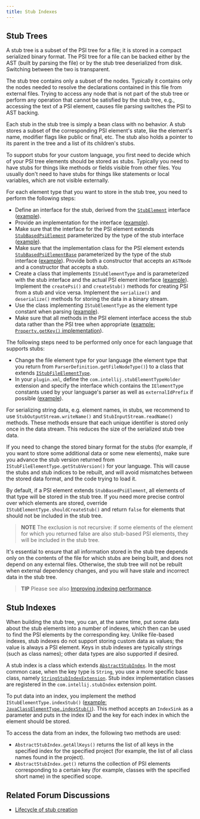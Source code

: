 ```yaml
---
title: Stub Indexes
---
```

<!-- Copyright 2000-2020 JetBrains s.r.o. and other contributors. Use of this source code is governed by the Apache 2.0 license that can be found in the LICENSE file. -->

## Stub Trees

A stub tree is a subset of the PSI tree for a file; it is stored in a compact serialized binary format.
The PSI tree for a file can be backed either by the AST (built by parsing the file) or by the stub tree deserialized from disk.
Switching between the two is transparent.

The stub tree contains only a subset of the nodes.
Typically it contains only the nodes needed to resolve the declarations contained in this file from external files.
Trying to access any node that is not part of the stub tree or perform any operation that cannot be satisfied by the stub tree, e.g., accessing the text of a PSI element, causes file parsing switches the PSI to AST backing.

Each stub in the stub tree is simply a bean class with no behavior.
A stub stores a subset of the corresponding PSI element's state, like the element's name, modifier flags like public or final, etc.
The stub also holds a pointer to its parent in the tree and a list of its children's stubs.

To support stubs for your custom language, you first need to decide which of your PSI tree elements should be stored as stubs.
Typically you need to have stubs for things like methods or fields visible from other files.
You usually don't need to have stubs for things like statements or local variables, which are not visible externally.

For each element type that you want to store in the stub tree, you need to perform the following steps:

* Define an interface for the stub, derived from the [`StubElement`](upsource:///platform/core-api/src/com/intellij/psi/stubs/StubElement.java) interface ([example](upsource:///plugins/properties/properties-psi-api/src/com/intellij/lang/properties/psi/PropertyStub.java)).
* Provide an implementation for the interface ([example](upsource:///plugins/properties/properties-psi-impl/src/com/intellij/lang/properties/psi/impl/PropertyStubImpl.java)).
* Make sure that the interface for the PSI element extends [`StubBasedPsiElement`](upsource:///platform/core-api/src/com/intellij/psi/StubBasedPsiElement.java) parameterized by the type of the stub interface ([example](upsource:///plugins/properties/properties-psi-api/src/com/intellij/lang/properties/psi/Property.java)).
* Make sure that the implementation class for the PSI element extends [`StubBasedPsiElementBase`](upsource:///platform/core-impl/src/com/intellij/extapi/psi/StubBasedPsiElementBase.java) parameterized by the type of the stub interface ([example](upsource:///plugins/properties/properties-psi-impl/src/com/intellij/lang/properties/psi/impl/PropertyImpl.java)).
  Provide both a constructor that accepts an `ASTNode` and a constructor that accepts a stub.
* Create a class that implements `IStubElementType` and is parameterized with the stub interface and the actual PSI element interface ([example](upsource:///plugins/properties/properties-psi-impl/src/com/intellij/lang/properties/parsing/PropertyStubElementType.java)).
  Implement the `createPsi()` and `createStub()` methods for creating PSI from a stub and vice versa.
  Implement the `serialize()` and `deserialize()` methods for storing the data in a binary stream.
* Use the class implementing `IStubElementType` as the element type constant when parsing ([example](upsource:///plugins/properties/properties-psi-impl/src/com/intellij/lang/properties/parsing/PropertiesElementTypes.java)).
* Make sure that all methods in the PSI element interface access the stub data rather than the PSI tree when appropriate ([example: `Property.getKey()` implementation](upsource:///plugins/properties/properties-psi-impl/src/com/intellij/lang/properties/psi/impl/PropertyImpl.java)).

The following steps need to be performed only once for each language that supports stubs:

* Change the file element type for your language (the element type that you return from `ParserDefinition.getFileNodeType()`) to a class that extends [`IStubFileElementType`](upsource:///platform/core-impl/src/com/intellij/psi/tree/IStubFileElementType.java).
* In your `plugin.xml`, define the `com.intellij.stubElementTypeHolder` extension and specify the interface which contains the `IElementType` constants used by your language's parser as well as `externalIdPrefix` if possible ([example](upsource:///plugins/properties/src/META-INF/plugin.xml)).

For serializing string data, e.g. element names, in stubs, we recommend to use `StubOutputStream.writeName()` and `StubInputStream.readName()` methods.
These methods ensure that each unique identifier is stored only once in the data stream.  This reduces the size of the serialized stub tree data.

If you need to change the stored binary format for the stubs (for example, if you want to store some additional data or some new elements), make sure you advance the stub version returned from `IStubFileElementType.getStubVersion()` for your language.
This will cause the stubs and stub indices to be rebuilt, and will avoid mismatches between the stored data format, and the code trying to load it.

By default, if a PSI element extends `StubBasedPsiElement`, all elements of that type will be stored in the stub tree.
If you need more precise control over which elements are stored, override `IStubElementType.shouldCreateStub()` and return `false` for elements that should not be included in the stub tree.

> **NOTE** The exclusion is not recursive: if some elements of the element for which you returned false are also stub-based PSI elements, they will be included in the stub tree.

It's essential to ensure that all information stored in the stub tree depends only on the contents of the file for which stubs are being built, and does not depend on any external files.
Otherwise, the stub tree will not be rebuilt when external dependency changes, and you will have stale and incorrect data in the stub tree.

> **TIP** Please see also [Improving indexing performance](/reference_guide/performance/performance.md#improving-indexing-performance).

## Stub Indexes

When building the stub tree, you can, at the same time, put some data about the stub elements into a number of indexes, which then can be used to find the PSI elements by the corresponding key.
Unlike file-based indexes, stub indexes do not support storing custom data as values; the value is always a PSI element.
Keys in stub indexes are typically strings (such as class names); other data types are also supported if desired.

A stub index is a class which extends [`AbstractStubIndex`](upsource:///platform/indexing-api/src/com/intellij/psi/stubs/AbstractStubIndex.java).
In the most common case, when the key type is `String`, you use a more specific base class, namely [`StringStubIndexExtension`](upsource:///platform/indexing-api/src/com/intellij/psi/stubs/StringStubIndexExtension.java).
Stub index implementation classes are registered in the `com.intellij.stubIndex` extension point.

To put data into an index, you implement the method `IStubElementType.indexStub()` ([example: `JavaClassElementType.indexStub()`](upsource:///java/java-psi-impl/src/com/intellij/psi/impl/java/stubs/JavaClassElementType.java)).
This method accepts an `IndexSink` as a parameter and puts in the index ID and the key for each index in which the element should be stored.

To access the data from an index, the following two methods are used:

* `AbstractStubIndex.getAllKeys()` returns the list of all keys in the specified index for the specified project (for example, the list of all class names found in the project).
* `AbstractStubIndex.get()` returns the collection of PSI elements corresponding to a certain key (for example, classes with the specified short name) in the specified scope.

## Related Forum Discussions

* [Lifecycle of stub creation](https://intellij-support.jetbrains.com/hc/en-us/community/posts/206121959-Lifecycle-of-stub-creation/comments/206143885)

